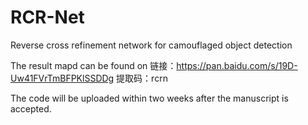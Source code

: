 # RCR-Net
Reverse cross refinement network for camouflaged object detection

The result mapd can be found on 链接：https://pan.baidu.com/s/19D-Uw41FVrTmBFPKlSSDDg
提取码：rcrn

The code will be uploaded within two weeks after the manuscript is accepted.

